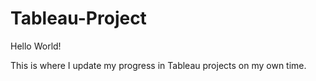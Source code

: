 # Tableau-Project

Hello World!

This is where I update my progress in Tableau projects on my own time. 
